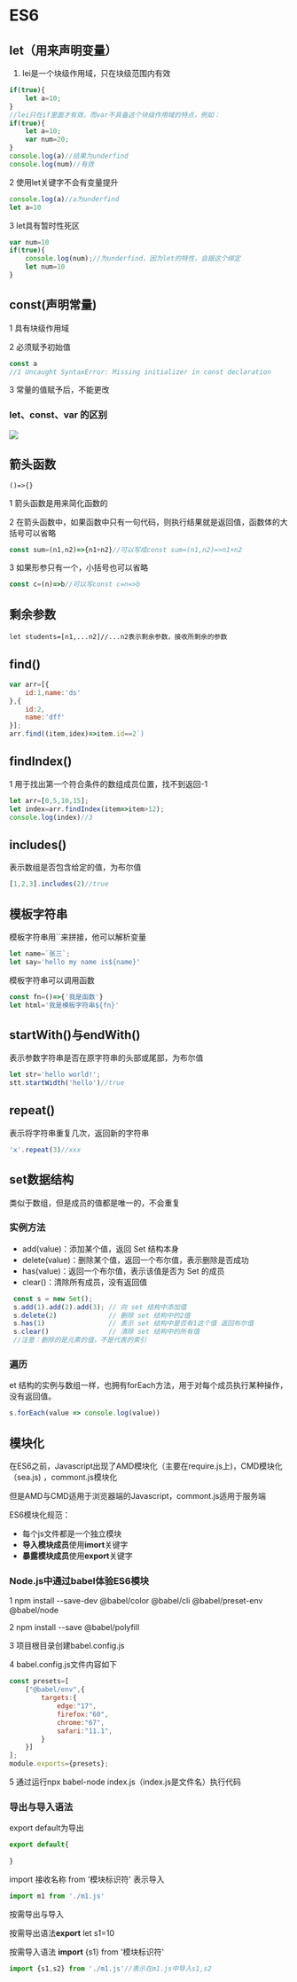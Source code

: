 # ES6

## let（用来声明变量）

1. lei是一个块级作用域，只在块级范围内有效

~~~javascript
if(true){
    let a=10;
}
//lei只在if里面才有效，而var不具备这个块级作用域的特点，例如：
if(true){
    let a=10;
    var num=20;
}
console.log(a)//结果为underfind
console.log(num)//有效
~~~

2 使用let关键字不会有变量提升

```javascript
console.log(a)//a为underfind
let a=10
```

3 let具有暂时性死区

```javascript
var num=10
if(true){
    console.log(num);//为underfind，因为let的特性，会跟这个绑定
    let num=10
}
```

## 	const(声明常量)

1 具有块级作用域

2 必须赋予初始值

```javascript
const a
//1 Uncaught SyntaxError: Missing initializer in const declaration
```

3  常量的值赋予后，不能更改

### let、const、var 的区别

![](D:/%E9%BB%91%E9%A9%AC%E5%89%8D%E7%AB%AF36%E6%9C%9F%EF%BC%882018%E5%B9%B4%EF%BC%89/ES6/JavaScript%20%E9%AB%98%E7%BA%A7_day05/4-%E7%AC%94%E8%AE%B0/images/var&let&const%E5%8C%BA%E5%88%AB.png)

## 箭头函数

`()=>{}`

1 箭头函数是用来简化函数的

2 在箭头函数中，如果函数中只有一句代码，则执行结果就是返回值，函数体的大括号可以省略

```javascript
const sum=(n1,n2)=>{n1+n2}//可以写成const sum=(n1,n2)=>n1+n2
```

3 如果形参只有一个，小括号也可以省略

~~~javascript
const c=(n)=>b//可以写const c=n=>b
~~~

## 剩余参数

`let students=[n1,...n2]//...n2表示剩余参数，接收所剩余的参数`

## find()

```javascript
var arr=[{
    id:1,name:'ds'
},{
    id:2,
    name:'dff'
}];
arr.find((item,idex)=>item.id==2`)
```

## findIndex()

1 用于找出第一个符合条件的数组成员位置，找不到返回-1

```javascript
let arr=[0,5,10,15];
let index=arr.findIndex(item=>item>12);
console.log(index)//3
```

## includes()

表示数组是否包含给定的值，为布尔值

```javascript
[1,2,3].includes(2)//true
```

## 模板字符串

模板字符串用``来拼接，他可以解析变量

```javascript
let name=`张三`;
let say='hello my name is${name}'

```

模板字符串可以调用函数

```javascript
const fn=()=>{'我是函数'}
let html='我是模板字符串${fn}'
```

## startWith()与endWith()

表示参数字符串是否在原字符串的头部或尾部，为布尔值

~~~javascript
let str='hello world!';
stt.startWidth('hello')//true
~~~

## repeat()

表示将字符串重复几次，返回新的字符串

~~~javaScript
'x'.repeat(3)//xxx
~~~

## set数据结构

类似于数组，但是成员的值都是唯一的，不会重复

### 实例方法

- add(value)：添加某个值，返回 Set 结构本身
- delete(value)：删除某个值，返回一个布尔值，表示删除是否成功
- has(value)：返回一个布尔值，表示该值是否为 Set 的成员
- clear()：清除所有成员，没有返回值

```javascript
 const s = new Set();
 s.add(1).add(2).add(3); // 向 set 结构中添加值 
 s.delete(2)             // 删除 set 结构中的2值   
 s.has(1)                // 表示 set 结构中是否有1这个值 返回布尔值 
 s.clear()               // 清除 set 结构中的所有值
 //注意：删除的是元素的值，不是代表的索引
```

### 遍历

et 结构的实例与数组一样，也拥有forEach方法，用于对每个成员执行某种操作，没有返回值。

```javascript
s.forEach(value => console.log(value))

```

## 模块化

在ES6之前，Javascript出现了AMD模块化（主要在require.js上)，CMD模块化（sea.js) ，commont.js模块化

但是AMD与CMD适用于浏览器端的Javascript，commont.js适用于服务端

ES6模块化规范：

- 每个js文件都是一个独立模块
- **导入模块成员**使用**imort**关键字
- **暴露模块成员**使用**export**关键字

### Node.js中通过**babel**体验ES6模块

1 npm install  --save-dev @babel/color @babel/cli @babel/preset-env @babel/node

2 npm install  --save @babel/polyfill

3 项目根目录创建babel.config.js

4 babel.config.js文件内容如下

~~~javascript
const presets=[
    ["@babel/env",{
        targets:{
            edge:"17",
            firefox:"60",
         	chrome:"67",
            safari:"11.1",
        }
    }]
];
module.exports={presets};
~~~

5 通过运行npx babel-node index.js（index.js是文件名）执行代码

### 导出与导入语法

export default为导出

```javascript
export default{
    
}
```

import 接收名称 from '模块标识符'    表示导入

```javascript
import m1 from './m1.js'
```

按需导出与导入

按需导出语法**export**  let s1=10

按需导入语法 **import**  {s1} from '模块标识符'

```javascript
import {s1,s2} from './m1.js'//表示在m1.js中导入s1,s2
```

